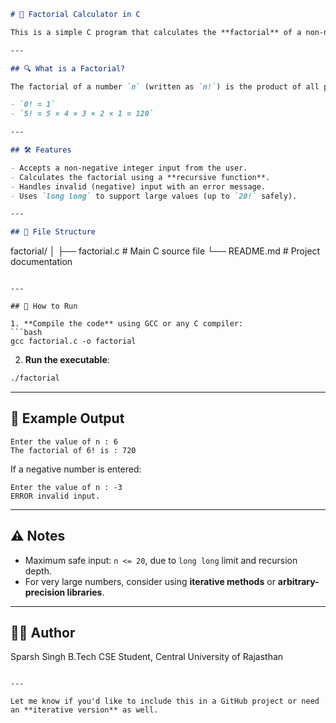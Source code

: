 ```markdown
# 📐 Factorial Calculator in C

This is a simple C program that calculates the **factorial** of a non-negative integer using **recursion**.

---

## 🔍 What is a Factorial?

The factorial of a number `n` (written as `n!`) is the product of all positive integers from `1` to `n`.

- `0! = 1`
- `5! = 5 × 4 × 3 × 2 × 1 = 120`

---

## 🛠️ Features

- Accepts a non-negative integer input from the user.
- Calculates the factorial using a **recursive function**.
- Handles invalid (negative) input with an error message.
- Uses `long long` to support large values (up to `20!` safely).

---

## 📁 File Structure

```

factorial/
│
├── factorial.c     # Main C source file
└── README.md       # Project documentation

````

---

## 🚀 How to Run

1. **Compile the code** using GCC or any C compiler:
```bash
gcc factorial.c -o factorial
````

2. **Run the executable**:

```bash
./factorial
```

---

## 📌 Example Output

```
Enter the value of n : 6
The factorial of 6! is : 720
```

If a negative number is entered:

```
Enter the value of n : -3
ERROR invalid input.
```

---

## ⚠️ Notes

* Maximum safe input: `n <= 20`, due to `long long` limit and recursion depth.
* For very large numbers, consider using **iterative methods** or **arbitrary-precision libraries**.

---

## 👨‍💻 Author

Sparsh Singh
B.Tech CSE Student, Central University of Rajasthan

```

---

Let me know if you'd like to include this in a GitHub project or need an **iterative version** as well.
```
